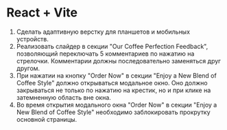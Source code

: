 # React + Vite

1. Сделать адаптивную верстку для планшетов и мобильных устройств.
2. Реализовать слайдер в секции "Our Coffee Perfection Feedback", позволяющий переключать 5 комментариев по нажатию на стрелочки. Комментарии должны последовательно заменяться друг другом.
4. При нажатии на кнопку "Order Now" в секции "Enjoy a New Blend of Coffee Style" должно открываться модальное окно. Оно должно закрываться не только по нажатию на крестик, но и при клике на затемненную область вне окна.
5. Во время открытия модального окна "Order Now" в секции "Enjoy a New Blend of Coffee Style" необходимо заблокировать прокрутку основной страницы.